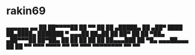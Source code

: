 # rakin69
▄▄▄▄▄▄              ▄▄           ██  ██▀▀▀▀██            ██           ▀▀  ██    ██   ▄█████▄  ██ ▄██▀    ████     ██▄████▄  ███████    ▀ ▄▄▄██  ██▄██        ██     ██▀   ██  ██  ▀██▄  ▄██▀▀▀██  ██▀██▄       ██     ██    ██  ██    ██  ██▄▄▄███  ██  ▀█▄   ▄▄▄██▄▄▄  ██    ██  ▀▀    ▀▀▀  ▀▀▀▀ ▀▀  ▀▀   ▀▀▀  ▀▀▀▀▀▀▀▀  ▀▀    ▀▀
